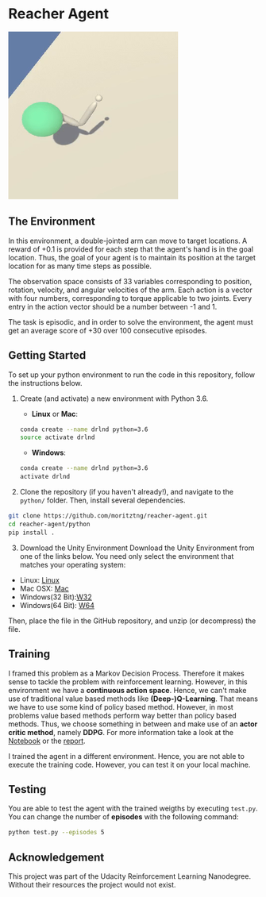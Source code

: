 # Reacher Agent
![Reacher](reacher.gif)

## The Environment
In this environment, a double-jointed arm can move to target locations. A reward of +0.1 is provided for each step that the agent's hand is in the goal location. Thus, the goal of your agent is to maintain its position at the target location for as many time steps as possible.

The observation space consists of 33 variables corresponding to position, rotation, velocity, and angular velocities of the arm. Each action is a vector with four numbers, corresponding to torque applicable to two joints. Every entry in the action vector should be a number between -1 and 1.

The task is episodic, and in order to solve the environment, the agent must get an average score of +30 over 100 consecutive episodes.

## Getting Started
To set up your python environment to run the code in this repository, follow the instructions below.

1. Create (and activate) a new environment with Python 3.6.

	- __Linux__ or __Mac__: 
	```bash
	conda create --name drlnd python=3.6
	source activate drlnd
	```
	- __Windows__: 
	```bash
	conda create --name drlnd python=3.6 
	activate drlnd
	```
	
2. Clone the repository (if you haven't already!), and navigate to the `python/` folder.  Then, install several dependencies.
```bash
git clone https://github.com/moritztng/reacher-agent.git
cd reacher-agent/python
pip install .
```

3. Download the Unity Environment
Download the Unity Environment from one of the links below. You need only select the environment that matches your operating system:
- Linux: [Linux](https://s3-us-west-1.amazonaws.com/udacity-drlnd/P2/Reacher/one_agent/Reacher_Linux.zip)
- Mac OSX: [Mac](https://s3-us-west-1.amazonaws.com/udacity-drlnd/P2/Reacher/one_agent/Reacher.app.zip)
- Windows(32 Bit):[W32](https://s3-us-west-1.amazonaws.com/udacity-drlnd/P2/Reacher/one_agent/Reacher_Windows_x86.zip)
- Windows(64 Bit): [W64](https://s3-us-west-1.amazonaws.com/udacity-drlnd/P2/Reacher/one_agent/Reacher_Windows_x86_64.zip)

Then, place the file in the GitHub repository, and unzip (or decompress) the file.

## Training
I framed this problem as a Markov Decision Process. Therefore it makes sense to tackle the problem with reinforcement learning. However, in this environment we have a **continuous action space**. Hence, we can't make use of traditional value based methods like **(Deep-)Q-Learning**. That means we have to use some kind of policy based method. However, in most problems value based methods perform way better than policy based methods. Thus, we choose something in between and make use of an **actor critic method**, namely **DDPG**. For more information take a look at the [Notebook](train.ipynb) or the [report](report.md). 

I trained the agent in a different environment. Hence, you are not able to execute the training code. However, you can test it on your local machine. 

## Testing
You are able to test the agent with the trained weigths by executing `test.py`. 
You can change the number of **episodes** with the following command:
```bash
python test.py --episodes 5
```

## Acknowledgement
This project was part of the Udacity Reinforcement Learning Nanodegree. Without their resources the project would not exist.

